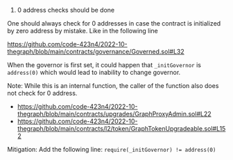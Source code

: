 1. 0 address checks should be done

One should always check for 0 addresses in case the contract is initialized by zero address by mistake. Like in the following line

https://github.com/code-423n4/2022-10-thegraph/blob/main/contracts/governance/Governed.sol#L32

When the governor is first set, it could happen that `_initGovernor` is `address(0)` which would lead to inability to change governor.

Note: While this is an internal function, the caller of the function also does not check for 0 address.
- https://github.com/code-423n4/2022-10-thegraph/blob/main/contracts/upgrades/GraphProxyAdmin.sol#L22
- https://github.com/code-423n4/2022-10-thegraph/blob/main/contracts/l2/token/GraphTokenUpgradeable.sol#L152

Mitigation: 
Add the following line: `require(_initGovernor) != address(0)`